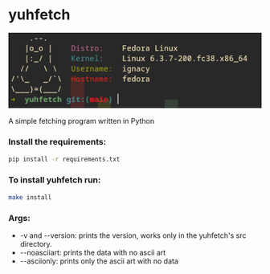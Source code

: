 # yuhfetch

![preview](src/assets/preview.png)

A simple fetching program written in Python

### Install the requirements:
```bash
pip install -r requirements.txt
```
### To install yuhfetch run:
```bash
make install
```
### Args:
- -v and --version:
prints the version, works only in the yuhfetch's src directory.
- --noasciiart:
prints the data with no ascii art
- --asciionly:
prints only the ascii art with no data
